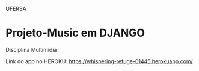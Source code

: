 UFERSA
# Projeto-Music em DJANGO
Disciplina Multimidia


Link do app no HEROKU:
https://whispering-refuge-01445.herokuapp.com/
